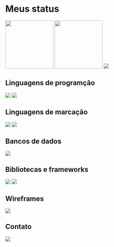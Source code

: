 # Meus status

<img height="150em" src="https://github-readme-stats.vercel.app/api?username=felipe-coletti&show_icons=true&theme=default"> <img height="150em" src="https://github-readme-stats.vercel.app/api/top-langs/?username=felipe-coletti&layout=compact&theme=default">
<img src="https://github-profile-trophy.vercel.app/?username=felipe-coletti&column=8&theme=default&no-frame=true&margin-w=3&margin-h=5"/>

## Linguagens de programção

<img src="https://img.shields.io/badge/PYTHON-4b8bbe?style=for-the-badge&logo=python&logoColor=ffe873"> <img src="https://img.shields.io/badge/PHP-617cbe?style=for-the-badge&logo=php&logoColor=white">

## Linguagens de marcação

<img src="https://img.shields.io/badge/HTML5-f16529?style=for-the-badge&logo=html5&logoColor=white"> <img src="https://img.shields.io/badge/CSS3-2965f1?style=for-the-badge&logo=css3&logoColor=white">

## Bancos de dados

<img src="https://img.shields.io/badge/MYSQL-00758f?style=for-the-badge&logo=mysql&logoColor=f29111">

## Bibliotecas e frameworks

<img src="https://img.shields.io/badge/REACT%20NACTIVE-00a7d4?style=for-the-badge&logo=react&logoColor=white"> <img src="https://img.shields.io/badge/NODE.JS-24242c?style=for-the-badge&logo=node.js&logoColor=34454d">

## Wireframes

<img src="https://img.shields.io/badge/FIGMA-F24E1E?style=for-the-badge&logo=figma&logoColor=white">

## Contato

<a href="https://www.linkedin.com/in/felipe-coletti-41a49a229"><img src="https://img.shields.io/badge/LinkedIn-2365b1?style=for-the-badge&logo=linkedin&logoColor=white"></a>
